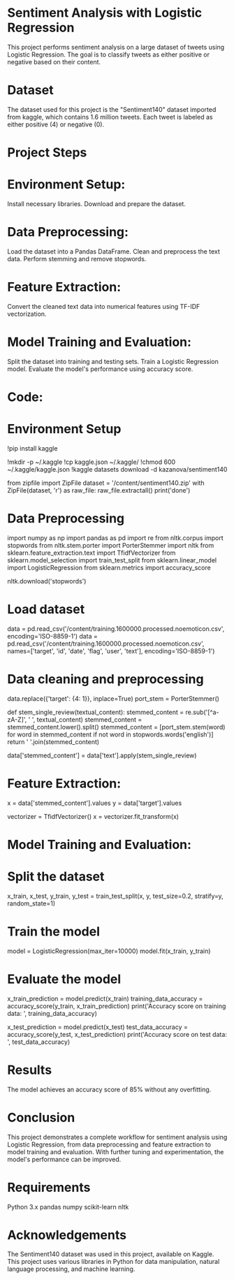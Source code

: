 
# Sentiment Analysis with Logistic Regression

This project performs sentiment analysis on a large dataset of tweets using Logistic Regression. The goal is to classify tweets as either positive or negative based on their content.

# Dataset
The dataset used for this project is the "Sentiment140" dataset imported from kaggle, which contains 1.6 million tweets. Each tweet is labeled as either positive (4) or negative (0).

# Project Steps

# Environment Setup:
Install necessary libraries.
Download and prepare the dataset.
# Data Preprocessing:
Load the dataset into a Pandas DataFrame.
Clean and preprocess the text data.
Perform stemming and remove stopwords.
# Feature Extraction:
Convert the cleaned text data into numerical features using TF-IDF vectorization.
# Model Training and Evaluation:
Split the dataset into training and testing sets.
Train a Logistic Regression model.
Evaluate the model's performance using accuracy score.

# Code:

# Environment Setup

!pip install kaggle

!mkdir -p ~/.kaggle
!cp kaggle.json ~/.kaggle/
!chmod 600 ~/.kaggle/kaggle.json
!kaggle datasets download -d kazanova/sentiment140

from zipfile import ZipFile
dataset = '/content/sentiment140.zip'
with ZipFile(dataset, 'r') as raw_file:
  raw_file.extractall()
  print('done')
  
# Data Preprocessing

import numpy as np
import pandas as pd
import re
from nltk.corpus import stopwords
from nltk.stem.porter import PorterStemmer
import nltk
from sklearn.feature_extraction.text import TfidfVectorizer
from sklearn.model_selection import train_test_split
from sklearn.linear_model import LogisticRegression
from sklearn.metrics import accuracy_score

nltk.download('stopwords')

# Load dataset
data = pd.read_csv('/content/training.1600000.processed.noemoticon.csv', encoding='ISO-8859-1')
data = pd.read_csv('/content/training.1600000.processed.noemoticon.csv', names=['target', 'id', 'date', 'flag', 'user', 'text'], encoding='ISO-8859-1')

# Data cleaning and preprocessing
data.replace({'target': {4: 1}}, inplace=True)
port_stem = PorterStemmer()

def stem_single_review(textual_content):
    stemmed_content = re.sub('[^a-zA-Z]', ' ', textual_content)
    stemmed_content = stemmed_content.lower().split()
    stemmed_content = [port_stem.stem(word) for word in stemmed_content if not word in stopwords.words('english')]
    return ' '.join(stemmed_content)

data['stemmed_content'] = data['text'].apply(stem_single_review)

# Feature Extraction:

x = data['stemmed_content'].values
y = data['target'].values

vectorizer = TfidfVectorizer()
x = vectorizer.fit_transform(x)

# Model Training and Evaluation:

# Split the dataset
x_train, x_test, y_train, y_test = train_test_split(x, y, test_size=0.2, stratify=y, random_state=1)

# Train the model
model = LogisticRegression(max_iter=10000)
model.fit(x_train, y_train)

# Evaluate the model
x_train_prediction = model.predict(x_train)
training_data_accuracy = accuracy_score(y_train, x_train_prediction)
print('Accuracy score on training data: ', training_data_accuracy)

x_test_prediction = model.predict(x_test)
test_data_accuracy = accuracy_score(y_test, x_test_prediction)
print('Accuracy score on test data: ', test_data_accuracy)

# Results
The model achieves an accuracy score of 85% without any overfitting.

# Conclusion
This project demonstrates a complete workflow for sentiment analysis using Logistic Regression, from data preprocessing and feature extraction to model training and evaluation. With further tuning and experimentation, the model's performance can be improved.

# Requirements
Python 3.x
pandas
numpy
scikit-learn
nltk

# Acknowledgements
The Sentiment140 dataset was used in this project, available on Kaggle.
This project uses various libraries in Python for data manipulation, natural language processing, and machine learning.
